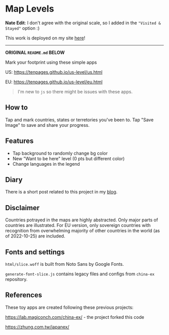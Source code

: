 # Map Levels

**Nate Edit**: I don't agree with the original scale, so I added in the `"Visited & Stayed"` option :)

This work is deployed on my site [here](https://nathancooperjones.com/us-level/html/us.html)! 

-----


**ORIGINAL `README.md` BELOW**

Mark your footprint using these simple apps

US: https://tenpages.github.io/us-level/us.html

EU: https://tenpages.github.io/us-level/eu.html

> I'm new to `js` so there might be issues with these apps.

## How to

Tap and mark countries, states or terretories you've been to. Tap "Save Image" to save and share your progress.

## Features

* Tap background to randomly change bg color
* New "Want to be here" level (0 pts but different color)
* Change languages in the legend

## Diary

There is a short post related to this project in my
[blog](https://tenpages.github.io/dev/2022/10/24/level/).

## Disclaimer

Countries potrayed in the maps are highly abstracted. Only major parts of countries are illustrated. For EU version, only sovereign countries with recognition from overwhelming majority of other countries in the world (as of 2022-10-25) are included.

## Fonts and settings

`html/slice.woff` is built from Noto Sans by Google Fonts.

`generate-font-slice.js` contains legacy files and configs from `china-ex` repository.

## References
These toy apps are created following these previous projects:

https://lab.magiconch.com/china-ex/ - the project forked this code

https://zhung.com.tw/japanex/
